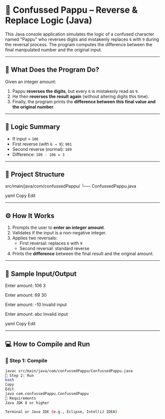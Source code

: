# 🧮 Confussed Pappu – Reverse & Replace Logic (Java)

This Java console application simulates the logic of a confused character named "Pappu" who reverses digits and mistakenly replaces `6` with `9` during the reversal process. The program computes the difference between the final manipulated number and the original input.

---

## 📘 What Does the Program Do?

Given an integer amount:
1. Pappu **reverses the digits**, but every `6` is mistakenly read as `9`.
2. He then **reverses the result again** (without altering digits this time).
3. Finally, the program prints the **difference between this final value and the original number**.

---

## 🧠 Logic Summary

- If input = `106`
- First reverse (with `6 → 9`): `901`
- Second reverse (normal): `109`
- Difference: `109 - 106 = 3`

---

## 📂 Project Structure

src/main/java/com/confussedPappu/
└── ConfussedPappu.java

yaml
Copy
Edit

---

## ⚙️ How It Works

1. Prompts the user to **enter an integer amount**.
2. Validates if the input is a non-negative integer.
3. Applies two reversals:
   - First reversal: replaces `6` with `9`
   - Second reversal: standard reverse
4. Prints the **difference** between the final result and the original amount.

---

## 🧪 Sample Input/Output

Enter amount:
106
3

Enter amount:
69
30

Enter amount:
-10
Invalid input

Enter amount:
abc
Invalid input

yaml
Copy
Edit

---

## 💻 How to Compile and Run

### 📍 Step 1: Compile

```bash
javac src/main/java/com/confussedPappu/ConfussedPappu.java
📍 Step 2: Run
bash
Copy
Edit
java com.confussedPappu.ConfussedPappu
📎 Requirements
Java JDK 8 or higher

Terminal or Java IDE (e.g., Eclipse, IntelliJ IDEA)
